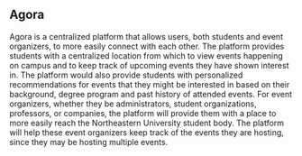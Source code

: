 ## Agora

Agora is a centralized platform that allows users, both students and event organizers, to more
easily connect with each other. The platform provides students with a centralized location from
which to view events happening on campus and to keep track of upcoming events they have
shown interest in. The platform would also provide students with personalized recommendations
for events that they might be interested in based on their background, degree program and past
history of attended events. For event organizers, whether they be administrators, student
organizations, professors, or companies, the platform will provide them with a place to more
easily reach the Northeastern University student body. The platform will help these event
organizers keep track of the events they are hosting, since they may be hosting multiple events.